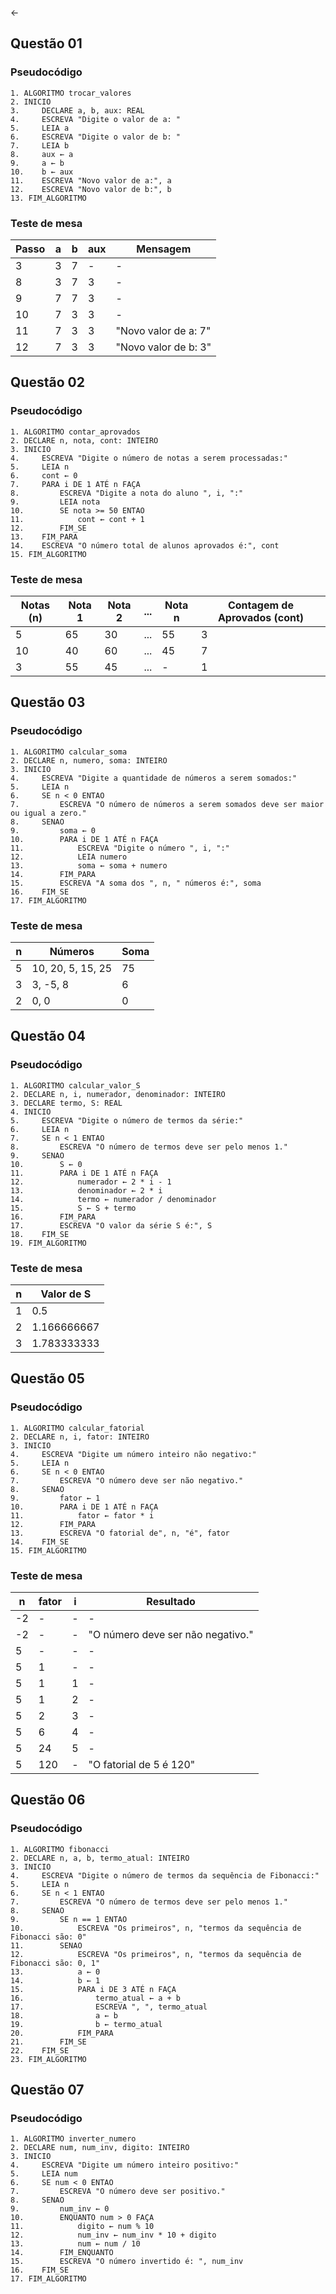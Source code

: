  ← 
## Questão 01
### Pseudocódigo
```
1. ALGORITMO trocar_valores
2. INICIO
3.     DECLARE a, b, aux: REAL
4.     ESCREVA "Digite o valor de a: "
5.     LEIA a
6.     ESCREVA "Digite o valor de b: "
7.     LEIA b
8.     aux ← a
9.     a ← b
10.    b ← aux
11.    ESCREVA "Novo valor de a:", a
12.    ESCREVA "Novo valor de b:", b
13. FIM_ALGORITMO
```
### Teste de mesa
| Passo | a   | b   | aux | Mensagem                 |
|-------|-----|-----|-----|--------------------------|
| 3     | 3   | 7   | -   | -                        |
| 8     | 3   | 7   | 3   | -                        |
| 9     | 7   | 7   | 3   | -                        |
| 10    | 7   | 3   | 3   | -                        |
| 11    | 7   | 3   | 3   | "Novo valor de a: 7"     |
| 12    | 7   | 3   | 3   | "Novo valor de b: 3"     |



## Questão 02
### Pseudocódigo
```
1. ALGORITMO contar_aprovados
2. DECLARE n, nota, cont: INTEIRO
3. INICIO
4.     ESCREVA "Digite o número de notas a serem processadas:"
5.     LEIA n
6.     cont ← 0
7.     PARA i DE 1 ATÉ n FAÇA
8.         ESCREVA "Digite a nota do aluno ", i, ":"
9.         LEIA nota
10.        SE nota >= 50 ENTAO
11.            cont ← cont + 1
12.        FIM_SE
13.    FIM_PARA
14.    ESCREVA "O número total de alunos aprovados é:", cont
15. FIM_ALGORITMO

```
### Teste de mesa
| Notas (n) | Nota 1 | Nota 2 | ... | Nota n | Contagem de Aprovados (cont)  |
| --------- | ------ | ------ | --- | ------ | ----------------------------- |
| 5         | 65     | 30     | ... | 55     | 3                             |
| 10        | 40     | 60     | ... | 45     | 7                             |
| 3         | 55     | 45     | ... | -      | 1                             |


## Questão 03
### Pseudocódigo
```
1. ALGORITMO calcular_soma
2. DECLARE n, numero, soma: INTEIRO
3. INICIO
4.     ESCREVA "Digite a quantidade de números a serem somados:"
5.     LEIA n
6.     SE n < 0 ENTAO
7.         ESCREVA "O número de números a serem somados deve ser maior ou igual a zero."
8.     SENAO
9.         soma ← 0
10.        PARA i DE 1 ATÉ n FAÇA
11.            ESCREVA "Digite o número ", i, ":"
12.            LEIA numero
13.            soma ← soma + numero
14.        FIM_PARA
15.        ESCREVA "A soma dos ", n, " números é:", soma
16.    FIM_SE
17. FIM_ALGORITMO

```
### Teste de mesa
| n   | Números           | Soma  |
| --- | ----------------- | ----- |
| 5   | 10, 20, 5, 15, 25 | 75    |
| 3   | 3, -5, 8          | 6     |
| 2   | 0, 0              | 0     |



## Questão 04
### Pseudocódigo
```
1. ALGORITMO calcular_valor_S
2. DECLARE n, i, numerador, denominador: INTEIRO
3. DECLARE termo, S: REAL
4. INICIO
5.     ESCREVA "Digite o número de termos da série:"
6.     LEIA n
7.     SE n < 1 ENTAO
8.         ESCREVA "O número de termos deve ser pelo menos 1."
9.     SENAO
10.        S ← 0
11.        PARA i DE 1 ATÉ n FAÇA
12.            numerador ← 2 * i - 1
13.            denominador ← 2 * i
14.            termo ← numerador / denominador
15.            S ← S + termo
16.        FIM_PARA
17.        ESCREVA "O valor da série S é:", S
18.    FIM_SE
19. FIM_ALGORITMO

```
### Teste de mesa
| n   | Valor de S  |
| --- | ----------- |
| 1   | 0.5         |
| 2   | 1.166666667 |
| 3   | 1.783333333 |


## Questão 05
### Pseudocódigo
```
1. ALGORITMO calcular_fatorial
2. DECLARE n, i, fator: INTEIRO
3. INICIO
4.     ESCREVA "Digite um número inteiro não negativo:"
5.     LEIA n
6.     SE n < 0 ENTAO
7.         ESCREVA "O número deve ser não negativo."
8.     SENAO
9.         fator ← 1
10.        PARA i DE 1 ATÉ n FAÇA
11.            fator ← fator * i
12.        FIM_PARA
13.        ESCREVA "O fatorial de", n, "é", fator
14.    FIM_SE
15. FIM_ALGORITMO
```
### Teste de mesa
| n   | fator | i | Resultado                                      |
|-----|-------|---|------------------------------------------------|
| -2  | -     | - | -                                              |
| -2  | -     | - | "O número deve ser não negativo."              |
| 5   | -     | - | -                                              |
| 5   | 1     | - | -                                              |
| 5   | 1     | 1 | -                                              |
| 5   | 1     | 2 | -                                              |
| 5   | 2     | 3 | -                                              |
| 5   | 6     | 4 | -                                              |
| 5   | 24    | 5 | -                                              |
| 5   | 120   | - | "O fatorial de 5 é 120"                        |


## Questão 06
### Pseudocódigo
```
1. ALGORITMO fibonacci
2. DECLARE n, a, b, termo_atual: INTEIRO
3. INICIO
4.     ESCREVA "Digite o número de termos da sequência de Fibonacci:"
5.     LEIA n
6.     SE n < 1 ENTAO
7.         ESCREVA "O número de termos deve ser pelo menos 1."
8.     SENAO
9.         SE n == 1 ENTAO
10.            ESCREVA "Os primeiros", n, "termos da sequência de Fibonacci são: 0"
11.        SENAO
12.            ESCREVA "Os primeiros", n, "termos da sequência de Fibonacci são: 0, 1"
13.            a ← 0
14.            b ← 1
15.            PARA i DE 3 ATÉ n FAÇA
16.                termo_atual ← a + b
17.                ESCREVA ", ", termo_atual
18.                a ← b
19.                b ← termo_atual
20.            FIM_PARA
21.        FIM_SE
22.    FIM_SE
23. FIM_ALGORITMO
```


## Questão 07
### Pseudocódigo
```
1. ALGORITMO inverter_numero
2. DECLARE num, num_inv, digito: INTEIRO
3. INICIO
4.     ESCREVA "Digite um número inteiro positivo:"
5.     LEIA num
6.     SE num < 0 ENTAO
7.         ESCREVA "O número deve ser positivo."
8.     SENAO
9.         num_inv ← 0
10.        ENQUANTO num > 0 FAÇA
11.            digito ← num % 10
12.            num_inv ← num_inv * 10 + digito
13.            num ← num / 10
14.        FIM_ENQUANTO
15.        ESCREVA "O número invertido é: ", num_inv
16.    FIM_SE
17. FIM_ALGORITMO
```
